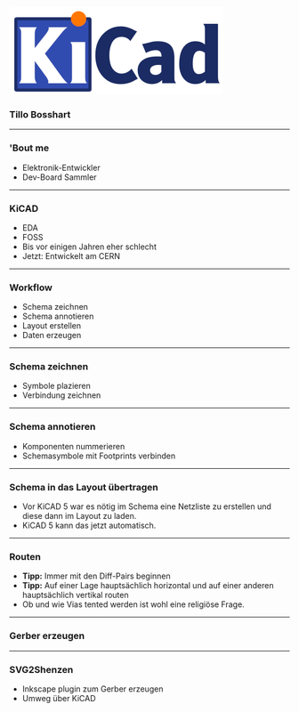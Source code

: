 ![Kicad Logo](images/KiCad-Logo-klein.png)
### Tillo Bosshart

--- 
### 'Bout me
* Elektronik-Entwickler
* Dev-Board Sammler

---
### KiCAD
* EDA
* FOSS	
* Bis vor einigen Jahren eher schlecht
* Jetzt: Entwickelt am CERN

---
### Workflow
* Schema zeichnen
* Schema annotieren
* Layout erstellen
* Daten erzeugen

---
### Schema zeichnen
* Symbole plazieren
* Verbindung zeichnen

---
### Schema annotieren
* Komponenten nummerieren
* Schemasymbole mit Footprints verbinden

---
### Schema in das Layout übertragen
* Vor KiCAD 5 war es nötig im Schema eine Netzliste zu erstellen und diese dann im Layout zu laden.
* KiCAD 5 kann das jetzt automatisch.

---
### Routen
* **Tipp:** Immer mit den Diff-Pairs beginnen
* **Tipp:** Auf einer Lage hauptsächlich horizontal und auf einer anderen hauptsächlich vertikal routen
* Ob und wie Vias tented werden ist wohl eine religiöse Frage.

---
### Gerber erzeugen

---
### SVG2Shenzen
* Inkscape plugin zum Gerber erzeugen
* Umweg über KiCAD